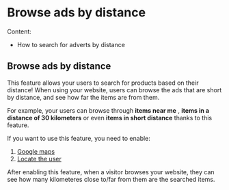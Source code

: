 # Browse ads by distance

Content:
  - How to search for adverts by distance

## Browse ads by distance

This feature allows your users to search for products based on their distance! When using your website, users can browse the ads that are short by distance, and see how far the items are from them.

For example, your users can browse through  **items near me** , **items in a distance of 30 kilometers** or even **items in short distance** thanks to this feature.

If you want to use this feature, you need to enable:
1. [Google maps](Publish-options-configure-google-maps-settings.md)
2. [Locate the user](Plugins-auto-locate-users.md)


After enabling this feature, when a visitor browses your website, they can see how many kilometeres close to/far from them are the searched items.


